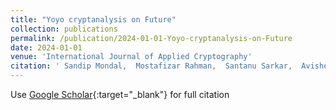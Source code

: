 ```yaml
---
title: "Yoyo cryptanalysis on Future"
collection: publications
permalink: /publication/2024-01-01-Yoyo-cryptanalysis-on-Future
date: 2024-01-01
venue: 'International Journal of Applied Cryptography'
citation: ' Sandip Mondal,  Mostafizar Rahman,  Santanu Sarkar,  Avishek Adhikari, &quot;Yoyo cryptanalysis on Future.&quot; International Journal of Applied Cryptography, 2024.'
---
```

Use [Google Scholar](https://scholar.google.com/scholar?q=Yoyo+cryptanalysis+on+Future){:target="_blank"} for full citation
